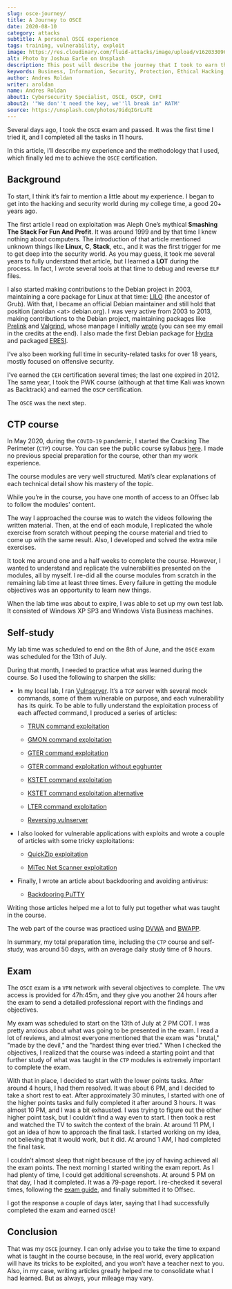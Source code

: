 ```yaml
---
slug: osce-journey/
title: A Journey to OSCE
date: 2020-08-10
category: attacks
subtitle: A personal OSCE experience
tags: training, vulnerability, exploit
image: https://res.cloudinary.com/fluid-attacks/image/upload/v1620330965/blog/osce-journey/cover_swxqa7.webp
alt: Photo by Joshua Earle on Unsplash
description: This post will describe the journey that I took to earn the OSCE certification.
keywords: Business, Information, Security, Protection, Ethical Hacking, Vulnerability, Exploit, OSCE, Pentesting
author: Andres Roldan
writer: aroldan
name: Andres Roldan
about1: Cybersecurity Specialist, OSCE, OSCP, CHFI
about2: '"We don''t need the key, we''ll break in" RATM'
source: https://unsplash.com/photos/9idqIGrLuTE
---
```


Several days ago, I took the `OSCE` exam and passed. It was the first
time I tried it, and I completed all the tasks in 11 hours.

In this article, I’ll describe my experience and the methodology that I
used, which finally led me to achieve the `OSCE` certification.

## Background

To start, I think it’s fair to mention a little about my experience. I
began to get into the hacking and security world during my college time,
a good 20+ years ago.

The first article I read on exploitation was Aleph One’s mythical
**Smashing The Stack For Fun And Profit**. It was around 1999 and by
that time I knew nothing about computers. The introduction of that
article mentioned unknown things like **Linux**, **C**, **Stack**, etc.,
and it was the first trigger for me to get deep into the security world.
As you may guess, it took me several years to fully understand that
article, but I learned a **LOT** during the process. In fact, I wrote
several tools at that time to debug and reverse `ELF` files.

I also started making contributions to the Debian project in 2003,
maintaining a core package for Linux at that time:
[LILO](https://salsa.debian.org/joowie-guest/maintain_lilo/-/blob/master/debian/changelog)
(the ancestor of Grub). With that, I became an official Debian
maintainer and still hold that position (aroldan \<at\> debian.org). I
was very active from 2003 to 2013, making contributions to the Debian
project, maintaining packages like
[Prelink](https://people.redhat.com/jakub/prelink/) and
[Valgrind](https://www.valgrind.org/), whose manpage I initially
[wrote](https://linux.die.net/man/1/valgrind) (you can see my email in
the credits at the end). I also made the first Debian package for
[Hydra](https://metadata.ftp-master.debian.org/changelogs//main/h/hydra/hydra_9.1-1_changelog)
and packaged [ERESI](https://github.com/thorkill/eresi).

I’ve also been working full time in security-related tasks for over 18
years, mostly focused on offensive security.

I’ve earned the `CEH` certification several times; the last one expired
in 2012. The same year, I took the PWK course (although at that time
Kali was known as Backtrack) and earned the `OSCP` certification.

The `OSCE` was the next step.

## CTP course

In May 2020, during the `COVID-19` pandemic, I started the Cracking The
Perimeter (`CTP`) course. You can see the public course syllabus
[here](https://www.offensive-security.com/documentation/cracking-the-perimeter-syllabus.pdf).
I made no previous special preparation for the course, other than my
work experience.

The course modules are very well structured. Mati’s clear explanations
of each technical detail show his mastery of the topic.

While you’re in the course, you have one month of access to an Offsec
lab to follow the modules' content.

The way I approached the course was to watch the videos following the
written material. Then, at the end of each module, I replicated the
whole exercise from scratch without peeping the course material and
tried to come up with the same result. Also, I developed and solved the
extra mile exercises.

It took me around one and a half weeks to complete the course. However,
I wanted to understand and replicate the vulnerabilities presented on
the modules, all by myself. I re-did all the course modules from scratch
in the remaining lab time at least three times. Every failure in getting
the module objectives was an opportunity to learn new things.

When the lab time was about to expire, I was able to set up my own test
lab. It consisted of Windows XP SP3 and Windows Vista Business machines.

<div>
<cta-banner
buttontxt="Read more"
link="/solutions/penetration-testing/"
title="Get started with Fluid Attacks' Penetration Testing solution
right now"
/>
</div>

## Self-study

My lab time was scheduled to end on the 8th of June, and the `OSCE` exam
was scheduled for the 13th of July.

During that month, I needed to practice what was learned during the
course. So I used the following to sharpen the skills:

- In my local lab, I ran
  [Vulnserver](https://github.com/stephenbradshaw/vulnserver). It’s a
  `TCP` server with several mock commands, some of them vulnerable on
  purpose, and each vulnerability has its quirk. To be able to fully
  understand the exploitation process of each affected command, I
  produced a series of articles:

    - [TRUN command exploitation](../vulnserver-trun/)

    - [GMON command exploitation](../vulnserver-gmon/)

    - [GTER command exploitation](../vulnserver-gter/)

    - [GTER command exploitation without
      egghunter](../vulnserver-gter-no-egghunter/)

    - [KSTET command exploitation](../vulnserver-kstet/)

    - [KSTET command exploitation
      alternative](../vulnserver-kstet-alternative/)

    - [LTER command exploitation](../vulnserver-lter-seh/)

    - [Reversing vulnserver](../reversing-vulnserver/)

- I also looked for vulnerable applications with exploits and wrote a
  couple of articles with some tricky exploitations:

    - [QuickZip exploitation](../quickzip-exploit/)

    - [MiTec Net Scanner exploitation](../netscan-exploit/)

- Finally, I wrote an article about backdooring and avoiding
  antivirus:

    - [Backdooring PuTTY](../backdooring-putty/)

Writing those articles helped me a lot to fully put together what was
taught in the course.

The web part of the course was practiced using
[DVWA](http://www.dvwa.co.uk/) and [BWAPP](http://www.itsecgames.com/).

In summary, my total preparation time, including the `CTP` course and
self-study, was around 50 days, with an average daily study time of 9
hours.

## Exam

The `OSCE` exam is a `VPN` network with several objectives to complete.
The `VPN` access is provided for 47h:45m, and they give you another 24
hours after the exam to send a detailed professional report with the
findings and objectives.

My exam was scheduled to start on the 13th of July at 2 PM COT. I was
pretty anxious about what was going to be presented in the exam. I read
a lot of reviews, and almost everyone mentioned that the exam was
"brutal," "made by the devil," and the "hardest thing ever tried." When
I checked the objectives, I realized that the course was indeed a
starting point and that further study of what was taught in the `CTP`
modules is extremely important to complete the exam.

With that in place, I decided to start with the lower points tasks.
After around 4 hours, I had them resolved. It was about 6 PM, and I
decided to take a short rest to eat. After approximately 30 minutes, I
started with one of the higher points tasks and fully completed it after
around 3 hours. It was almost 10 PM, and I was a bit exhausted. I was
trying to figure out the other higher point task, but I couldn’t find a
way even to start. I then took a rest and watched the TV to switch the
context of the brain. At around 11 PM, I got an idea of how to approach
the final task. I started working on my idea, not believing that it
would work, but it did. At around 1 AM, I had completed the final task.

I couldn’t almost sleep that night because of the joy of having achieved
all the exam points. The next morning I started writing the exam report.
As I had plenty of time, I could get additional screenshots. At around 5
PM on that day, I had it completed. It was a 79-page report. I
re-checked it several times, following the [exam
guide](https://support.offensive-security.com/osce-exam-guide/), and
finally submitted it to Offsec.

I got the response a couple of days later, saying that I had
successfully completed the exam and earned `OSCE`\!

## Conclusion

That was my `OSCE` journey. I can only advise you to take the time to
expand what is taught in the course because, in the real world, every
application will have its tricks to be exploited, and you won’t have a
teacher next to you. Also, in my case, writing articles greatly helped
me to consolidate what I had learned. But as always, your mileage may
vary.
